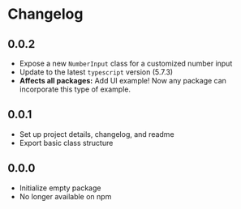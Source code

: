 # Changelog

## 0.0.2

- Expose a new `NumberInput` class for a customized number input
- Update to the latest `typescript` version (5.7.3)
- **Affects all packages:** Add UI example! Now any package can incorporate this type of example.

## 0.0.1

- Set up project details, changelog, and readme
- Export basic class structure

## 0.0.0

- Initialize empty package
- No longer available on npm
